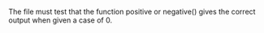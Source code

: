 The  file must test that the function positive or negative() gives the correct output when given a case of 0.
